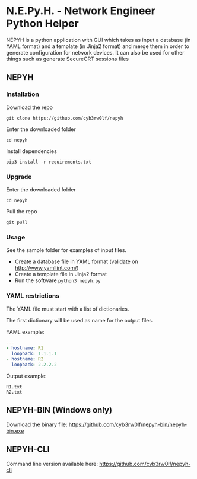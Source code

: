 # N.E.Py.H. - Network Engineer Python Helper

NEPYH is a python application with GUI which takes as input a database (in YAML format) and a template (in Jinja2 format) and merge them in order to generate configuration for network devices.
It can also be used for other things such as generate SecureCRT sessions files

## NEPYH
### Installation
Download the repo
```
git clone https://github.com/cyb3rw0lf/nepyh
```

Enter the downloaded folder
```
cd nepyh
```

Install dependencies
```
pip3 install -r requirements.txt
```

### Upgrade
Enter the downloaded folder
```
cd nepyh
```

Pull the repo
```
git pull
```

### Usage
See the sample folder for examples of input files.
* Create a database file in YAML format (validate on http://www.yamllint.com/)
* Create a template file in Jinja2 format
* Run the software ``` python3 nepyh.py ```

### YAML restrictions
The YAML file must start with a list of dictionaries.

The first dictionary will be used as name for the output files.

YAML example:
```YAML
---
- hostname: R1
  loopback: 1.1.1.1
- hostname: R2
  loopback: 2.2.2.2
```

Output example:
```
R1.txt
R2.txt
```

## NEPYH-BIN (Windows only)
Download the binary file:
https://github.com/cyb3rw0lf/nepyh-bin/nepyh-bin.exe


## NEPYH-CLI
Command line version available here: https://github.com/cyb3rw0lf/nepyh-cli

